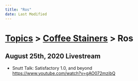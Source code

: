 ```yaml
---
title: "Ros"
date: Last Modified
---
```

# [Topics](../../topics.md) > [Coffee Stainers](../../topics/coffee-stainers.md) > Ros

## August 25th, 2020 Livestream
* Snutt Talk: Satisfactory 1.0, and beyond https://www.youtube.com/watch?v=gAO072mzibQ
